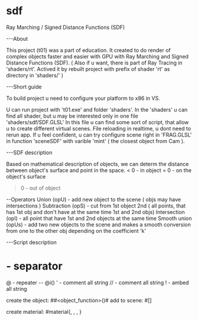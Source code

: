 # sdf
Ray Marching / Signed Distance Functions (SDF)

---About

  This project (t01) was a part of education.
  It created to do render of complex objects faster and easier with GPU with Ray Marching and Signed Distance Functions (SDF).
  ( Also if u want, there is part of Ray Tracing in 'shaders/rt'.
    Actived it by rebuilt project with prefix of shader 'rt' as directory in 'shaders/' )

---Short guide

  To build project u need to configure your platform to x86 in VS.

  U can run project with 't01.exe' and folder 'shaders'.
  In the 'shaders' u can find all shader, but u may be interested only in one file 'shaders/sdf/SDF.GLSL'
  In this file u can find some sort of script, that allow u to create different virtual scenes.
  File reloading in realtime, u dont need to rerun app.
  If u feel confident, u can try configure scene right in 'FRAG.GLSL' in function 'sceneSDF' with varible 'mint' ( the closest object from Cam ).

---SDF description

Based on mathematical description of objects, we can determ the distance between object's surface and point in the space.
  < 0 - in object
  = 0 - on the object's surface
  > 0 - out of object

--Operators
  Union (opU) - add new object to the scene ( objs may have intersections )
  Subtraction (opS) - cut from 1st object 2nd ( all points, that has 1st obj and don't have at the same time 1st and 2nd objs)
  Intersection (opI) - all point that have 1st and 2nd objects at the same time
  Smooth union (opUs) - add two new objects to the scene and makes a smooth conversion from one to the other obj depending on the coefficient 'k'
  
---Script description

  #  - separator
  @  - repeater -- @i<number of repetitions>(<function>)
  '  - comment all string
  // - comment all string
  !  - ambed all string
  
  create the object:
    #<matrix>#<object_function>()#<material>
  add to scene:
    #<function><obj>[<obj>]
   
  create material:
    #material{<ambient>, <diffuse>, <specular>, <gloss>}
   
